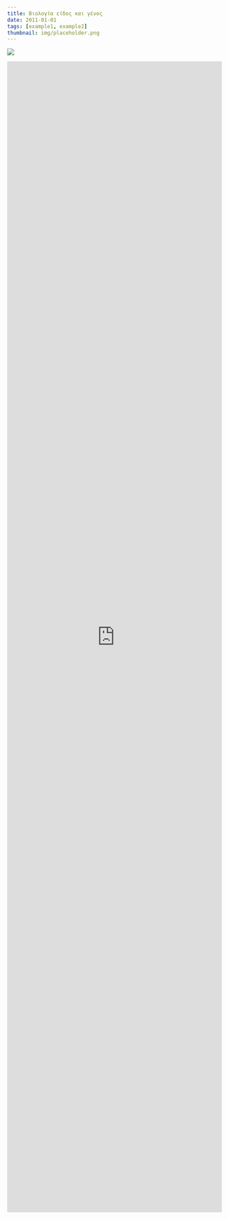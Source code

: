 ```yaml
---
title: Βιολογία είδος και γένος
date: 2011-01-01
tags: [example1, example2]
thumbnail: img/placeholder.png
---
```

![](http://s.enet.gr/resources/2010-06/42-3-thumb-large.jpg) 
<iframe frameborder="0" height="2677" scrolling="no" src="http://www.webdoc.com/embed/C56CB3C9-83E0-0001-11BD-1DBA1B001CA0" title="webdoc" width="500"></iframe>
